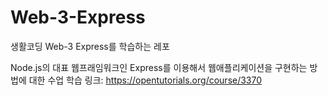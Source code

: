 # Web-3-Express
생활코딩 Web-3 Express를 학습하는 레포


Node.js의 대표 웹프래임워크인 Express를 이용해서 웹애플리케이션을 구현하는 방법에 대한 수업
학습 링크: https://opentutorials.org/course/3370
